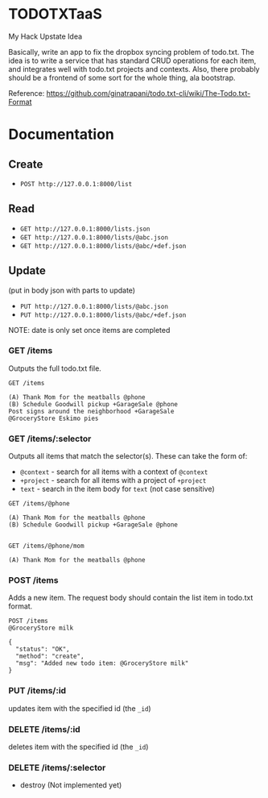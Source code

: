 TODOTXTaaS
===

My Hack Upstate Idea

Basically, write an app to fix the dropbox syncing problem of todo.txt.
The idea is to write a service that has standard CRUD operations for each item, and integrates well
with todo.txt projects and contexts. Also, there probably should be a frontend of some sort for the
whole thing, ala bootstrap.

Reference: https://github.com/ginatrapani/todo.txt-cli/wiki/The-Todo.txt-Format


Documentation
===

Create
---
- `POST http://127.0.0.1:8000/list`

Read
---
- `GET http://127.0.0.1:8000/lists.json`
- `GET http://127.0.0.1:8000/lists/@abc.json`
- `GET http://127.0.0.1:8000/lists/@abc/+def.json`

Update
---
(put in body json with parts to update)
- `PUT http://127.0.0.1:8000/lists/@abc.json`
- `PUT http://127.0.0.1:8000/lists/@abc/+def.json`

NOTE: date is only set once items are completed

### GET /items
Outputs the full todo.txt file.
```
GET /items

(A) Thank Mom for the meatballs @phone
(B) Schedule Goodwill pickup +GarageSale @phone
Post signs around the neighborhood +GarageSale
@GroceryStore Eskimo pies
```

### GET /items/:selector
Outputs all items that match the selector(s). These can take the form of:
  - `@context` - search for all items with a context of `@context`
  - `+project` - search for all items with a project of `+project`
  - `text` - search in the item body for `text` (not case sensitive)

```
GET /items/@phone

(A) Thank Mom for the meatballs @phone
(B) Schedule Goodwill pickup +GarageSale @phone


GET /items/@phone/mom

(A) Thank Mom for the meatballs @phone
```

### POST /items
Adds a new item. The request body should contain the list item in todo.txt format.

```
POST /items
@GroceryStore milk

{
  "status": "OK",
  "method": "create",
  "msg": "Added new todo item: @GroceryStore milk"
}
```

### PUT /items/:id
updates item with the specified id (the `_id`)

### DELETE /items/:id
deletes item with the specified id (the `_id`)

### DELETE /items/:selector
  - destroy (Not implemented yet)
